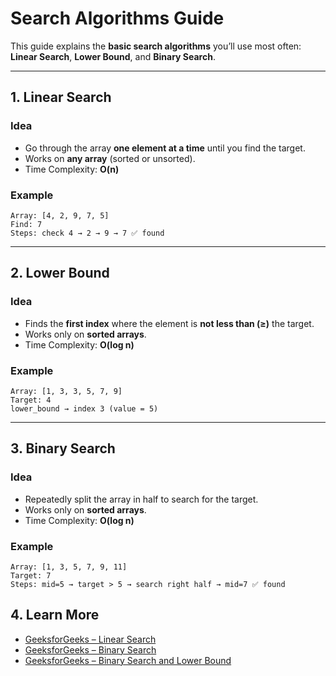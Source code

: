 # Search Algorithms Guide

This guide explains the **basic search algorithms** you’ll use most often:
**Linear Search**, **Lower Bound**, and **Binary Search**.

---

## 1. Linear Search

### Idea

* Go through the array **one element at a time** until you find the target.
* Works on **any array** (sorted or unsorted).
* Time Complexity: **O(n)**

### Example

```
Array: [4, 2, 9, 7, 5]
Find: 7
Steps: check 4 → 2 → 9 → 7 ✅ found
```

---

## 2. Lower Bound

### Idea

* Finds the **first index** where the element is **not less than (≥)** the target.
* Works only on **sorted arrays**.
* Time Complexity: **O(log n)**

### Example

```
Array: [1, 3, 3, 5, 7, 9]
Target: 4
lower_bound → index 3 (value = 5)
```

---

## 3. Binary Search

### Idea

* Repeatedly split the array in half to search for the target.
* Works only on **sorted arrays**.
* Time Complexity: **O(log n)**

### Example

```
Array: [1, 3, 5, 7, 9, 11]
Target: 7
Steps: mid=5 → target > 5 → search right half → mid=7 ✅ found
```

## 4. Learn More

* [GeeksforGeeks – Linear Search](https://www.geeksforgeeks.org/linear-search/)
* [GeeksforGeeks – Binary Search](https://www.geeksforgeeks.org/binary-search/)
* [GeeksforGeeks – Binary Search and Lower Bound](https://www.geeksforgeeks.org/dsa/implement-lower-bound/)
